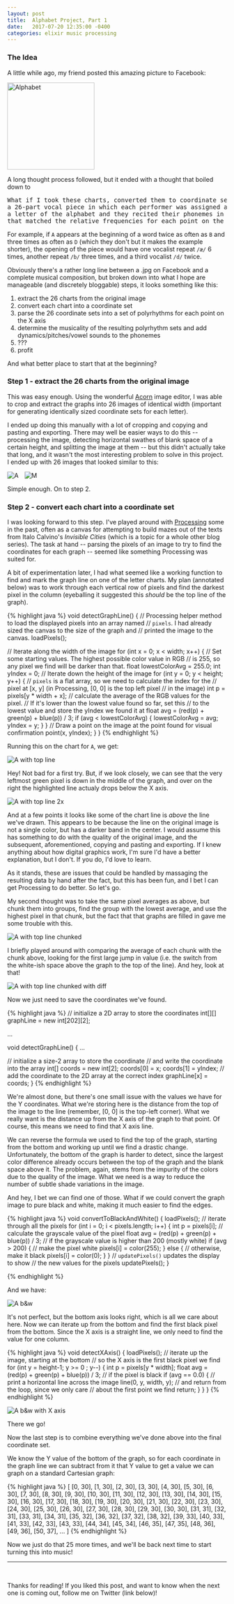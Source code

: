 ```yaml
---
layout: post
title:  Alphabet Project, Part 1
date:   2017-07-20 12:35:00 -0400
categories: elixir music processing
---
```


### The Idea

A little while ago, my friend posted this amazing picture to Facebook:

<img src="{{ site.url }}/assets/alphabet.jpg" alt="Alphabet" style="width: 200px;" />

A long thought process followed, but it ended with a thought that boiled down to

<pre>
What if I took these charts, converted them to coordinate sets, and wrote
a 26-part vocal piece in which each performer was assigned a phoneme for
a letter of the alphabet and they recited their phonemes in rhythms
that matched the relative frequencies for each point on the X axes?
</pre>

For example, if `A` appears at the beginning of a word twice as often as `B` and
three times as often as `D` (which they don't but it makes the example shorter),
the opening of the piece would have one vocalist repeat `/æ/` 6 times, another repeat
`/b/` three times, and a third vocalist `/d/` twice.

Obviously there's a rather long line between a .jpg on Facebook and a complete
musical composition, but broken down into what I hope are manageable (and
discretely bloggable) steps, it looks something like this:

1. extract the 26 charts from the original image
1. convert each chart into a coordinate set
1. parse the 26 coordinate sets into a set of polyrhythms for each point on the X
axis
1. determine the musicality of the resulting polyrhythm sets and add
dynamics/pitches/vowel sounds to the phonemes
1. ???
1. profit

And what better place to start that at the beginning?

### Step 1 - extract the 26 charts from the original image

This was easy enough. Using the wonderful [Acorn](http://flyingmeat.com/acorn/) image editor,
I was able to crop and extract the graphs into 26 images of identical width (important
for generating identically sized coordinate sets for each letter).

I ended up doing this manually with a lot of cropping and copying and pasting
and exporting. There may well be easier ways to do this -- processing the image,
detecting horizontal swathes of blank space of a certain height, and splitting
the image at them -- but this didn't actually take that long, and it wasn't
the most interesting problem to solve in this project. I ended up with 26 images
that looked similar to this:

<img src="{{ site.url }}/assets/a.png" alt="A" style="padding-right:10px;" />
<img src="{{ site.url }}/assets/m.png" alt="M" />

Simple enough. On to step 2.

### Step 2 - convert each chart into a coordinate set

I was looking forward to this step. I've played around with [Processing](http://processing.org)
some in the past, often as a canvas for attempting to build mazes out of the texts from
Italo Calvino's _Invisible Cities_ (which is a topic for a whole other blog series).
The task at hand -- parsing the pixels of an image to try to find the coordinates
for each graph -- seemed like something Processing was suited for.

A bit of experimentation later, I had what seemed like a working function to find
and mark the graph line on one of the letter charts. My plan (annotated below) was
to work through each vertical row of pixels and find the darkest pixel in the column
(eyeballing it suggested this _should_ be the top line of the graph).

{% highlight java %}
void detectGraphLine() {
  // Processing helper method to load the displayed pixels into an array named
  // `pixels`. I had already sized the canvas to the size of the graph and
  // printed the image to the canvas.
  loadPixels();

  // Iterate along the width of the image
  for (int x = 0; x < width; x++) {
    // Set some starting values. The highest possible color value in RGB
    // is 255, so any pixel we find will be darker than that.
    float lowestColorAvg = 255.0;
    int yIndex = 0;
    // Iterate down the height of the image
    for (int y = 0; y < height; y++) {
      // `pixels` is a flat array, so we need to calculate the index for the
      // pixel at [x, y] (in Processing, [0, 0] is the top left pixel
      // in the image)
      int p = pixels[y * width + x];
      // calculate the average of the RGB values for the pixel.
      // If it's lower than the lowest value found so far, set this
      // to the lowest value and store the yIndex we found it at
      float avg = (red(p) + green(p) + blue(p)) / 3;
      if (avg < lowestColorAvg) {
        lowestColorAvg = avg;
        yIndex = y;
      }
    }
    // Draw a point on the image at the point found for visual confirmation
    point(x, yIndex);
  }
}
{% endhighlight %}

Running this on the chart for `A`, we get:

<img src="{{ site.url }}/assets/a_with_top_line.png" alt="A with top line" style="padding-right:10px;" />

Hey! Not bad for a first try. But, if we look closely, we can see that the very leftmost green pixel is
down in the middle of the graph, and over on the right the highlighted line actualy drops below
the X axis.

<img src="{{ site.url }}/assets/a_with_top_line_2x.png" alt="A with top line 2x" style="padding-right:10px;" />

And at a few points it looks like some of the chart line is _above_ the line we've drawn. This appears to be because
the line on the original image is not a single color, but has a darker band in the center. I would assume
this has something to do with the quality of the original image, and the subsequent, aforementioned,
copying and pasting and exporting. If I knew anything about how digital graphics work, I'm sure I'd
have a better explanation, but I don't. If you do, I'd love to learn.

As it stands, these are issues that could be handled by massaging the resulting data by hand after the fact,
but this has been fun, and I bet I can get Processing to do better. So let's go.

My second thought was to take the same pixel averages as above, but chunk them into groups, find the group with the
lowest average, and use the highest pixel in that chunk, but the fact that that graphs are filled in gave me some
trouble with this.

<img src="{{ site.url }}/assets/a_with_top_line_chunked_2x.png" alt="A with top line chunked" style="padding-right:10px;" />

I briefly played around with comparing the average of each chunk with the chunk above, looking for
the first large jump in value (i.e. the switch from the white-ish space above the graph to the top of the line).
And hey, look at that!

<img src="{{ site.url }}/assets/a_with_top_line_chunked_diff.png" alt="A with top line chunked with diff" style="padding-right:10px;" />

Now we just need to save the coordinates we've found.

{% highlight java %}
// initialize a 2D array to store the coordinates
int[][] graphLine = new int[202][2];

...

void detectGraphLine() {
  ...

  // initialize a size-2 array to store the coordinate
  // and write the coordinate into the array
  int[] coords = new int[2];
  coords[0] = x;
  coords[1] = yIndex;
  // add the coordinate to the 2D array at the correct index
  graphLine[x] = coords;
}
{% endhighlight %}

We're almost done, but there's one small issue with the values we have for the Y
coordinates. What we're storing here is the distance from the top of the image
to the line (remember, [0, 0] is the top-left corner). What we really want is
the distance up from the X axis of the graph to that point. Of course, this means
we need to find that X axis line.

We can reverse the formula we used to find the top of the graph, starting from the bottom
and working up until we find a drastic change. Unfortunately, the bottom of the graph is
harder to detect, since the largest color difference already occurs between the top of the graph
and the blank space above it. The problem, again, stems from the impurity of the colors due to the
quality of the image. What we need is a way to reduce the number of subtle shade variations in the
image.

And hey, I bet we can find one of those. What if we could convert the graph image to pure black and white,
making it much easier to find the edges.

{% highlight java %}
void convertToBlackAndWhite() {
  loadPixels();
  // iterate through all the pixels
  for (int i = 0; i < pixels.length; i++) {
    int p = pixels[i];
    // calculate the grayscale value of the pixel
    float avg = (red(p) + green(p) + blue(p)) / 3;
    // if the grayscale value is higher than 200 (mostly white)
    if (avg > 200) {
      // make the pixel white
      pixels[i] = color(255);
    } else {
      // otherwise, make it black
      pixels[i] = color(0);
    }
  }
  // `updatePixels()` updates the display to show
  // the new values for the pixels
  updatePixels();
}

{% endhighlight %}

And we have:

<img src="{{ site.url }}/assets/a_bw.png" alt="A b&w" style="padding-right:10px;" />

It's not perfect, but the bottom axis looks right, which is all we care about here.
Now we can iterate up from the bottom and find the first black pixel from the bottom.
Since the X axis is a straight line, we only need to find the value for one column.

{% highlight java %}
void detectXAxis() {
  loadPixels();
  // iterate up the image, starting at the bottom
  // so the X axis is the first black pixel we find
  for (int y = height-1; y >= 0 ; y--) {
    int p = pixels[y * width];
    float avg = (red(p) + green(p) + blue(p)) / 3;
    // if the pixel is black
    if (avg == 0.0) {
      // print a horizontal line across the image
      line(0, y, width, y);
      // and return from the loop, since we only care
      // about the first point we find
      return;
    }
  }
}
{% endhighlight %}

<img src="{{ site.url }}/assets/a_x_axis.png" alt="A b&w with X axis" />

There we go!

Now the last step is to combine everything we've done above into the final coordinate set.

We know the Y value of the bottom of the graph, so for each coordinate in the graph line
we can subtract from it that Y value to get a value we can graph on a standard Cartesian graph:

{% highlight java %}
[
  [0, 30], [1, 30], [2, 30], [3, 30], [4, 30], [5, 30], [6, 30], [7, 30], [8, 30], [9, 30], [10, 30],
  [11, 30], [12, 30], [13, 30], [14, 30], [15, 30], [16, 30], [17, 30], [18, 30], [19, 30], [20, 30],
  [21, 30], [22, 30], [23, 30], [24, 30], [25, 30], [26, 30], [27, 30], [28, 30], [29, 30], [30, 30],
  [31, 31], [32, 31], [33, 31], [34, 31], [35, 32], [36, 32], [37, 32], [38, 32], [39, 33], [40, 33],
  [41, 33], [42, 33], [43, 33], [44, 34], [45, 34], [46, 35], [47, 35], [48, 36], [49, 36], [50, 37],
  ...
]
{% endhighlight %}

Now we just do that 25 more times, and we'll be back next time to start turning this into music!

<hr />
<br />

Thanks for reading! If you liked this post, and want to know when the next one
is coming out, follow me on Twitter (link below)!
